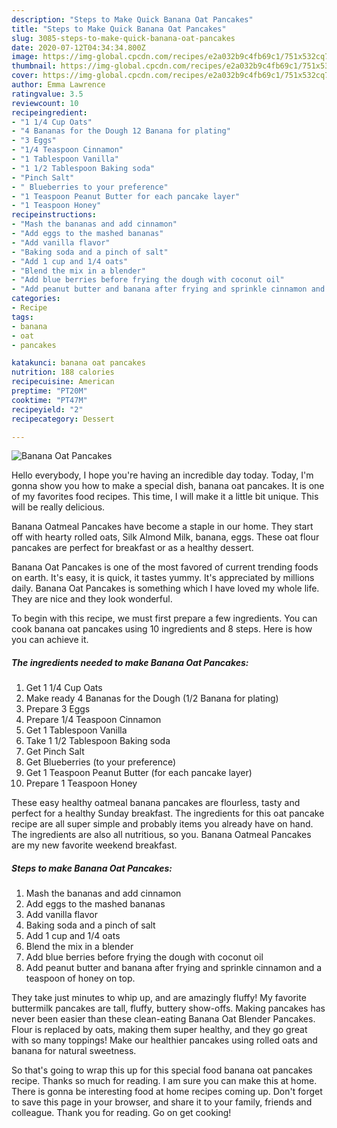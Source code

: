 ```yaml
---
description: "Steps to Make Quick Banana Oat Pancakes"
title: "Steps to Make Quick Banana Oat Pancakes"
slug: 3085-steps-to-make-quick-banana-oat-pancakes
date: 2020-07-12T04:34:34.800Z
image: https://img-global.cpcdn.com/recipes/e2a032b9c4fb69c1/751x532cq70/banana-oat-pancakes-recipe-main-photo.jpg
thumbnail: https://img-global.cpcdn.com/recipes/e2a032b9c4fb69c1/751x532cq70/banana-oat-pancakes-recipe-main-photo.jpg
cover: https://img-global.cpcdn.com/recipes/e2a032b9c4fb69c1/751x532cq70/banana-oat-pancakes-recipe-main-photo.jpg
author: Emma Lawrence
ratingvalue: 3.5
reviewcount: 10
recipeingredient:
- "1 1/4 Cup Oats"
- "4 Bananas for the Dough 12 Banana for plating"
- "3 Eggs"
- "1/4 Teaspoon Cinnamon"
- "1 Tablespoon Vanilla"
- "1 1/2 Tablespoon Baking soda"
- "Pinch Salt"
- " Blueberries to your preference"
- "1 Teaspoon Peanut Butter for each pancake layer"
- "1 Teaspoon Honey"
recipeinstructions:
- "Mash the bananas and add cinnamon"
- "Add eggs to the mashed bananas"
- "Add vanilla flavor"
- "Baking soda and a pinch of salt"
- "Add 1 cup and 1/4 oats"
- "Blend the mix in a blender"
- "Add blue berries before frying the dough with coconut oil"
- "Add peanut butter and banana after frying and sprinkle cinnamon and a teaspoon of honey on top."
categories:
- Recipe
tags:
- banana
- oat
- pancakes

katakunci: banana oat pancakes 
nutrition: 188 calories
recipecuisine: American
preptime: "PT20M"
cooktime: "PT47M"
recipeyield: "2"
recipecategory: Dessert

---
```



![Banana Oat Pancakes](https://img-global.cpcdn.com/recipes/e2a032b9c4fb69c1/751x532cq70/banana-oat-pancakes-recipe-main-photo.jpg)

Hello everybody, I hope you're having an incredible day today. Today, I'm gonna show you how to make a special dish, banana oat pancakes. It is one of my favorites food recipes. This time, I will make it a little bit unique. This will be really delicious.

Banana Oatmeal Pancakes have become a staple in our home. They start off with hearty rolled oats, Silk Almond Milk, banana, eggs. These oat flour pancakes are perfect for breakfast or as a healthy dessert.

Banana Oat Pancakes is one of the most favored of current trending foods on earth. It's easy, it is quick, it tastes yummy. It's appreciated by millions daily. Banana Oat Pancakes is something which I have loved my whole life. They are nice and they look wonderful.


To begin with this recipe, we must first prepare a few ingredients. You can cook banana oat pancakes using 10 ingredients and 8 steps. Here is how you can achieve it.

<!--inarticleads1-->

##### The ingredients needed to make Banana Oat Pancakes:

1. Get 1 1/4 Cup Oats
1. Make ready 4 Bananas for the Dough (1/2 Banana for plating)
1. Prepare 3 Eggs
1. Prepare 1/4 Teaspoon Cinnamon
1. Get 1 Tablespoon Vanilla
1. Take 1 1/2 Tablespoon Baking soda
1. Get Pinch Salt
1. Get  Blueberries (to your preference)
1. Get 1 Teaspoon Peanut Butter (for each pancake layer)
1. Prepare 1 Teaspoon Honey


These easy healthy oatmeal banana pancakes are flourless, tasty and perfect for a healthy Sunday breakfast. The ingredients for this oat pancake recipe are all super simple and probably items you already have on hand. The ingredients are also all nutritious, so you. Banana Oatmeal Pancakes are my new favorite weekend breakfast. 

<!--inarticleads2-->

##### Steps to make Banana Oat Pancakes:

1. Mash the bananas and add cinnamon
1. Add eggs to the mashed bananas
1. Add vanilla flavor
1. Baking soda and a pinch of salt
1. Add 1 cup and 1/4 oats
1. Blend the mix in a blender
1. Add blue berries before frying the dough with coconut oil
1. Add peanut butter and banana after frying and sprinkle cinnamon and a teaspoon of honey on top.


They take just minutes to whip up, and are amazingly fluffy! My favorite buttermilk pancakes are tall, fluffy, buttery show-offs. Making pancakes has never been easier than these clean-eating Banana Oat Blender Pancakes. Flour is replaced by oats, making them super healthy, and they go great with so many toppings! Make our healthier pancakes using rolled oats and banana for natural sweetness. 

So that's going to wrap this up for this special food banana oat pancakes recipe. Thanks so much for reading. I am sure you can make this at home. There is gonna be interesting food at home recipes coming up. Don't forget to save this page in your browser, and share it to your family, friends and colleague. Thank you for reading. Go on get cooking!
